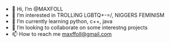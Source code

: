 - 👋 Hi, I’m @MAXFOLL
- 👀 I’m interested in TROLLING LGBTQ+-=/, NIGGERS FEMINISM
- 🌱 I’m currently learning python, c++, java
- 💞️ I’m looking to collaborate on some interestng projects
- 📫 How to reach me maxffoll@gmail.com

<!---
MAXFOLL/MAXFOLL is a ✨ special ✨ repository because its `README.md` (this file) appears on your GitHub profile.
You can click the Preview link to take a look at your changes.
--->
